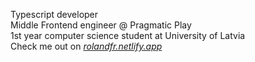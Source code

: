 Typescript developer</br>
Middle Frontend engineer @ Pragmatic Play</br>
1st year computer science student at University of Latvia</br>
Check me out on <i>[rolandfr.netlify.app](https://rolandfr.netlify.app)</i><p></p>
